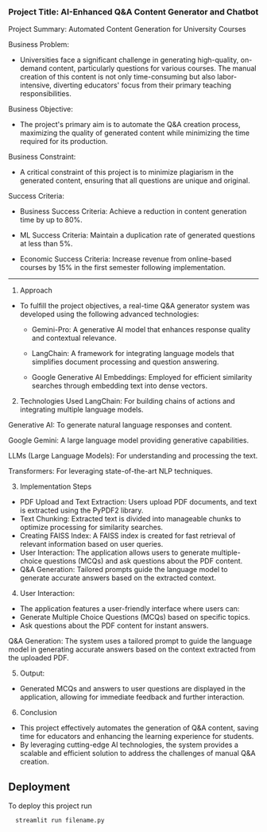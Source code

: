 ### Project Title: AI-Enhanced Q&A Content Generator and Chatbot
Project Summary: Automated Content Generation for University Courses


Business Problem:

- Universities face a significant challenge in generating high-quality, on-demand content, particularly questions for various courses. The manual creation of this content is not only time-consuming but also labor-intensive, diverting educators' focus from their primary teaching responsibilities.

Business Objective:

- The project's primary aim is to automate the Q&A creation process, maximizing the quality of generated content while minimizing the time required for its production.

Business Constraint:

- A critical constraint of this project is to minimize plagiarism in the generated content, ensuring that all questions are unique and original.

Success Criteria:

- Business Success Criteria: Achieve a reduction in content generation time by up to 80%.

- ML Success Criteria: Maintain a duplication rate of generated questions at less than 5%.

- Economic Success Criteria: Increase revenue from online-based courses by 15% in the first semester following implementation.




-------------------------------------------------------------------------------------------------------------------------------------------------------------------------
1. Approach
- To fulfill the project objectives, a real-time Q&A generator system was developed using the following advanced technologies:
  
  - Gemini-Pro: A generative AI model that enhances response quality and contextual relevance.

  - LangChain: A framework for integrating language models that simplifies document processing and question answering.

  -  Google Generative AI Embeddings: Employed for efficient similarity searches through embedding text into dense vectors.


2. Technologies Used
LangChain: For building chains of actions and integrating multiple language models.

Generative AI: To generate natural language responses and content.

Google Gemini: A large language model providing generative capabilities.

LLMs (Large Language Models): For understanding and processing the text.

Transformers: For leveraging state-of-the-art NLP techniques.


3. Implementation Steps
- PDF Upload and Text Extraction: Users upload PDF documents, and text is extracted using the PyPDF2 library.
- Text Chunking: Extracted text is divided into manageable chunks to optimize processing for similarity searches.
- Creating FAISS Index: A FAISS index is created for fast retrieval of relevant information based on user queries.
- User Interaction: The application allows users to generate multiple-choice questions (MCQs) and ask questions about the PDF content.
- Q&A Generation: Tailored prompts guide the language model to generate accurate answers based on the extracted context.

4. User Interaction:
- The application features a user-friendly interface where users can:
- Generate Multiple Choice Questions (MCQs) based on specific topics.
- Ask questions about the PDF content for instant answers.

Q&A Generation:
The system uses a tailored prompt to guide the language model in generating accurate answers based on the context extracted from the uploaded PDF.

5. Output:
- Generated MCQs and answers to user questions are displayed in the application, allowing for immediate feedback and further interaction.


6. Conclusion
- This project effectively automates the generation of Q&A content, saving time for educators and enhancing the learning experience for students.
- By leveraging cutting-edge AI technologies, the system provides a scalable and efficient solution to address the challenges of manual Q&A creation.


## Deployment

To deploy this project run

```bash
  streamlit run filename.py
```


